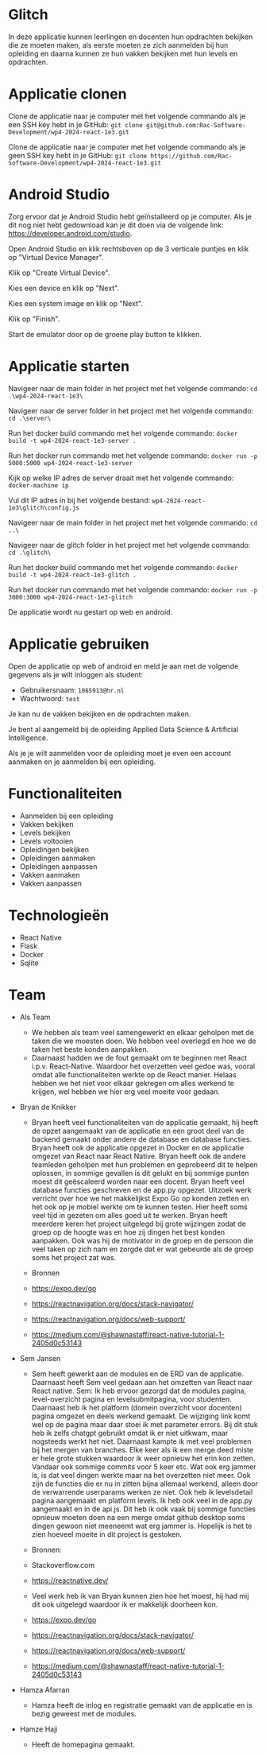 # Glitch

In deze applicatie kunnen leerlingen en docenten hun opdrachten bekijken die ze moeten maken, als eerste moeten ze zich aanmelden bij hun opleiding en daarna kunnen ze hun vakken bekijken met hun levels en opdrachten.

# Applicatie clonen

Clone de applicatie naar je computer met het volgende commando als je een SSH key hebt in je GitHub: ```git clone git@github.com:Rac-Software-Development/wp4-2024-react-1e3.git```

Clone de applicatie naar je computer met het volgende commando als je geen SSH key hebt in je GitHub: ```git clone https://github.com/Rac-Software-Development/wp4-2024-react-1e3.git```

# Android Studio

Zorg ervoor dat je Android Studio hebt geïnstalleerd op je computer. Als je dit nog niet hebt gedownload kan je dit doen via de volgende link: https://developer.android.com/studio.

Open Android Studio en klik rechtsboven op de 3 verticale puntjes en klik op "Virtual Device Manager".

Klik op "Create Virtual Device".

Kies een device en klik op "Next".

Kies een system image en klik op "Next".

Klik op "Finish".

Start de emulator door op de groene play button te klikken.

# Applicatie starten

Navigeer naar de main folder in het project met het volgende commando: ```cd .\wp4-2024-react-1e3\```

Navigeer naar de server folder in het project met het volgende commando: ```cd .\server\```

Run het docker build commando met het volgende commando: ```docker build -t wp4-2024-react-1e3-server .```

Run het docker run commando met het volgende commando: ```docker run -p 5000:5000 wp4-2024-react-1e3-server```

Kijk op welke IP adres de server draait met het volgende commando: ```docker-machine ip```

Vul dit IP adres in bij het volgende bestand: ```wp4-2024-react-1e3\glitch\config.js```

Navigeer naar de main folder in het project met het volgende commando: ```cd ..\```

Navigeer naar de glitch folder in het project met het volgende commando: ```cd .\glitch\```

Run het docker build commando met het volgende commando: ```docker build -t wp4-2024-react-1e3-glitch .```

Run het docker run commando met het volgende commando: ```docker run -p 3000:3000 wp4-2024-react-1e3-glitch```

De applicatie wordt nu gestart op web en android.

# Applicatie gebruiken

Open de applicatie op web of android en meld je aan met de volgende gegevens als je wilt inloggen als student:

- Gebruikersnaam: ```1065913@hr.nl```
- Wachtwoord: ```test```

Je kan nu de vakken bekijken en de opdrachten maken.

Je bent al aangemeld bij de opleiding Applied Data Science & Artificial Intelligence.

Als je je wilt aanmelden voor de opleiding moet je even een account aanmaken en je aanmelden bij een opleiding.

# Functionaliteiten

- Aanmelden bij een opleiding
- Vakken bekijken
- Levels bekijken
- Levels voltooien
- Opleidingen bekijken
- Opleidingen aanmaken
- Opleidingen aanpassen
- Vakken aanmaken
- Vakken aanpassen

# Technologieën

- React Native
- Flask
- Docker
- Sqlite

# Team

- Als Team
  - We hebben als team veel samengewerkt en elkaar geholpen met de taken die we moesten doen. We hebben veel overlegd en hoe we de taken het beste konden aanpakken.
  - Daarnaast hadden we de fout gemaakt om te beginnen met React i.p.v. React-Native. Waardoor het overzetten veel gedoe was, vooral omdat alle functionaliteiten werkte op de React manier. 
    Helaas hebben we het niet voor elkaar gekregen om alles werkend te krijgen, wel hebben we hier erg veel moeite voor gedaan. 


- Bryan de Knikker
  - Bryan heeft veel functionaliteiten van de applicatie gemaakt, hij heeft de opzet aangemaakt van de applicatie en een groot deel van de backend gemaakt onder andere de database en database functies. Bryan heeft ook de applicatie opgezet in Docker en de applicatie omgezet van React naar React Native. Bryan heeft ook de andere teamleden geholpen met hun problemen en geprobeerd dit te helpen oplossen, in sommige gevallen is dit gelukt en bij sommige punten moest dit geëscaleerd worden naar een docent.
  Bryan heeft veel database functies geschreven en de app.py opgezet. Uitzoek werk verricht over hoe we het makkelijkst Expo Go op konden zetten en het ook op je mobiel werkte om te kunnen testen. Hier heeft soms veel tijd in gezeten om alles goed uit te werken. Bryan heeft meerdere keren het project uitgelegd bij grote wijzingen zodat de groep op de hoogte was en hoe zij dingen het best konden aanpakken. Ook was hij de motivator in de groep en de persoon die veel taken op zich nam en zorgde dat er wat gebeurde als de groep soms het project zat was.

  - Bronnen
  - https://expo.dev/go
  - https://reactnavigation.org/docs/stack-navigator/
  - https://reactnavigation.org/docs/web-support/
  - https://medium.com/@shawnastaff/react-native-tutorial-1-2405d0c53143
  
- Sem Jansen
    - Sem heeft gewerkt aan de modules en de ERD van de applicatie. Daarnaast heeft Sem veel gedaan aan het omzetten van React naar React native. 
  Sem: Ik heb ervoor gezorgd dat de modules pagina, level-overzicht pagina en levelsubmitpagina, voor studenten. Daarnaast heb ik het platform (domein overzicht voor docenten)  pagina omgezet en deels werkend gemaakt. De wijziging link komt wel op de pagina maar daar stoei ik met parameter errors. Bij dit stuk heb ik zelfs chatgpt gebruikt omdat ik er niet uitkwam, maar nogsteeds werkt het niet.
  Daarnaast kampte ik met veel problemen bij het mergen van branches. Elke keer als ik een merge deed miste er hele grote stukken waardoor ik weer opnieuw het erin kon zetten. Vandaar ook sommige commits voor 5 keer etc.
  Wat ook erg jammer is, is dat veel dingen werkte maar na het overzetten niet meer. Ook zijn de functies die er nu in zitten bijna allemaal werkend, alleen door de verwarrende  userparams werken ze niet.
  Ook heb ik levelsdetail pagina aangemaakt en platform levels. Ik heb ook veel in de app.py aangemaakt en in de api.js. Dit heb ik ook vaak bij sommige functies opnieuw moeten doen na een merge omdat github desktop soms dingen gewoon niet meeneemt wat erg jammer is.
  Hopelijk is het te zien hoeveel moeite in dit project is gestoken.
  
  - Bronnen:
  - Stackoverflow.com
  - https://reactnative.dev/
  - Veel werk heb ik van Bryan kunnen zien hoe het moest, hij  had mij dit ook uitgelegd waardoor ik er makkelijk doorheen kon.
  - https://expo.dev/go
  - https://reactnavigation.org/docs/stack-navigator/
  - https://reactnavigation.org/docs/web-support/
  - https://medium.com/@shawnastaff/react-native-tutorial-1-2405d0c53143
  
- Hamza Afarran
    - Hamza heeft de inlog en registratie gemaakt van de applicatie en is bezig geweest met de modules.
- Hamze Haji
  - Heeft de homepagina gemaakt.



